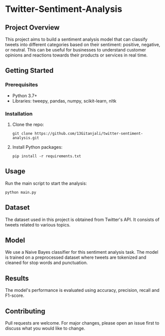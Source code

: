 # Twitter-Sentiment-Analysis

## Project Overview
This project aims to build a sentiment analysis model that can classify tweets into different categories based on their sentiment: positive, negative, or neutral. This can be useful for businesses to understand 
customer opinions and reactions towards their products or services in real time.

## Getting Started

### Prerequisites
- Python 3.7+
- Libraries: tweepy, pandas, numpy, scikit-learn, nltk

### Installation
1. Clone the repo:
   ```
   git clone https://github.com/13Gitanjali/twitter-sentiment-analysis.git
   ```
2. Install Python packages:
   ```
   pip install -r requirements.txt
   ```

## Usage
Run the main script to start the analysis:
```
python main.py
```

## Dataset
The dataset used in this project is obtained from Twitter's API. It consists of tweets related to various topics.

## Model
We use a Naive Bayes classifier for this sentiment analysis task. The model is trained on a preprocessed dataset where tweets are tokenized and cleaned for stop words and punctuation.

## Results
The model's performance is evaluated using accuracy, precision, recall and F1-score.

## Contributing
Pull requests are welcome. For major changes, please open an issue first to discuss what you would like to change.
